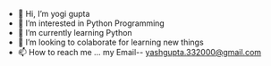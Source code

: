 - 👋 Hi, I’m yogi gupta
- 👀 I’m interested in Python Programming 
- 🌱 I’m currently learning Python
- 💞️ I’m looking to colaborate for learning new things
- 📫 How to reach me ...
my Email-- yashgupta.332000@gmail.com
<!---
yogigupta03/yogigupta03 is a ✨ special ✨ repository because its `README.md` (this file) appears on your GitHub profile.
You can click the Preview link to take a look at your changes.
--->
